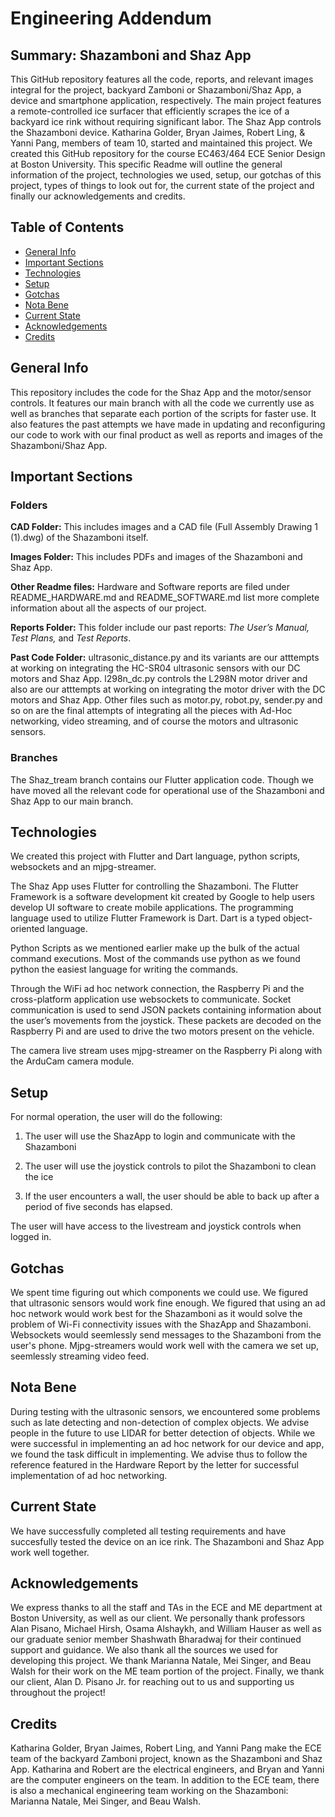 # Engineering Addendum

 ## Summary: Shazamboni and Shaz App

This GitHub repository features all the code, reports, and relevant images integral for the project, backyard Zamboni or Shazamboni/Shaz App, a device and smartphone application, respectively. The main project features a remote-controlled ice surfacer that efficiently scrapes the ice of a backyard ice rink without requiring significant labor. The Shaz App controls the Shazamboni device. Katharina Golder, Bryan Jaimes, Robert Ling, & Yanni Pang, members of team 10, started and maintained this project. We created this GitHub repository for the course EC463/464 ECE Senior Design at Boston University. This specific Readme will outline the general information of the project, technologies we used, setup, our gotchas of this project, types of things to look out for, the current state of the project and finally our acknowledgements and credits. 

## Table of Contents
* [General Info](#general-info)
* [Important Sections](#important-sections)
* [Technologies](#technologies)
* [Setup](#setup)
* [Gotchas](#gotchas)
* [Nota Bene](#nota-bene)
* [Current State](#current-state)
* [Acknowledgements](#acknowledgements)
* [Credits](#credits)

## General Info

This repository includes the code for the Shaz App and the motor/sensor controls. It features our main branch with all the code we currently use as well as branches that separate each portion of the scripts for faster use. It also features the past attempts we have made in updating and reconfiguring our code to work with our final product as well as reports and images of the Shazamboni/Shaz App.

## Important Sections

### Folders

**CAD Folder:** This includes images and a CAD file (Full Assembly Drawing 1 (1).dwg) of the Shazamboni itself.

**Images Folder:** This includes PDFs and images of the Shazamboni and Shaz App.

**Other Readme files:** Hardware and Software reports are filed under README_HARDWARE.md and README_SOFTWARE.md list more complete information about all the aspects of our project.

**Reports Folder:** This folder include our past reports: *The User’s Manual,*  *Test Plans,* and *Test Reports*.

**Past Code Folder:** ultrasonic_distance.py and its variants are our atttempts at working on integrating the HC-SR04 ultrasonic sensors with our DC motors and Shaz App. l298n_dc.py controls the L298N motor driver and also are our atttempts at working on integrating the motor driver with the DC motors and Shaz App. Other files such as motor.py, robot.py, sender.py and so on are the final attempts of integrating all the pieces with Ad-Hoc networking, video streaming, and of course the motors and ultrasonic sensors.

### Branches

The Shaz_tream branch contains our Flutter application code. Though we have moved all the relevant code for operational use of the Shazamboni and Shaz App to our main branch.

## Technologies

We created this project with Flutter and Dart language, python scripts, websockets and an mjpg-streamer.  

The Shaz App uses Flutter for controlling the Shazamboni. The Flutter Framework is a software development kit created by Google to help users develop UI software to create mobile applications. The programming language used to utilize Flutter Framework is Dart. Dart is a typed object-oriented language. 

Python Scripts as we mentioned earlier make up the bulk of the actual command executions. Most of the commands use python as we found python the easiest language for writing the commands.

Through the WiFi ad hoc network connection, the Raspberry Pi and the cross-platform application use websockets to communicate. Socket communication is used to send JSON packets containing information about the user’s movements from the joystick. These packets are decoded on the Raspberry Pi and are used to drive the two motors present on the vehicle.

The camera live stream uses mjpg-streamer on the Raspberry Pi along with the ArduCam camera module.

## Setup

For normal operation, the user will do the following:

1. The user will use the ShazApp to login and communicate with the Shazamboni

2. The user will use the joystick controls to pilot the Shazamboni to clean the ice

3. If the user encounters a wall, the user should be able to back up after a period of five seconds has elapsed.

The user will have access to the livestream and joystick controls when logged in.

## Gotchas

We spent time figuring out which components we could use. We figured that ultrasonic sensors would work fine enough. We figured that using an ad hoc network would work best for the Shazamboni as it would solve the problem of Wi-Fi connectivity issues with the ShazApp and Shazamboni. Websockets would seemlessly send messages to the Shazamboni from the user's phone. Mjpg-streamers would work well with the camera we set up, seemlessly streaming video feed.

## Nota Bene

During testing with the ultrasonic sensors, we encountered some problems such as late detecting and non-detection of complex objects. We advise people in the future to use LIDAR for better detection of objects. While we were successful in implementing an ad hoc network for our device and app, we found the task difficult in implementing. We advise thus to follow the reference featured in the Hardware Report by the letter for successful implementation of ad hoc networking. 

## Current State

We have successfully completed all testing requirements and have succesfully tested the device on an ice rink. The Shazamboni and Shaz App work well together. 

## Acknowledgements
We express thanks to all the staff and TAs in the ECE and ME department at Boston University, as well as our client. We personally thank professors Alan Pisano, Michael Hirsh, Osama Alshaykh, and William Hauser as well as our graduate senior member Shashwath Bharadwaj for their continued support and guidance. We also thank all the sources we used for developing this project. We thank Marianna Natale, Mei Singer, and Beau Walsh for their work on the ME team portion of the project. Finally, we thank our client, Alan D. Pisano Jr. for reaching out to us and supporting us throughout the project!

## Credits
Katharina Golder, Bryan Jaimes, Robert Ling, and Yanni Pang make the ECE team of the backyard Zamboni project, known as the Shazamboni and Shaz App. Katharina and Robert are the electrical engineers, and Bryan and Yanni are the computer engineers on the team. In addition to the ECE team, there is also a mechanical engineering team working on the Shazamboni: Marianna Natale, Mei Singer, and Beau Walsh.
